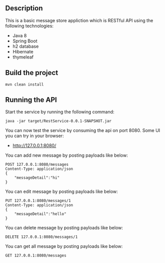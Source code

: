 ## Description

This is a basic message store appliction which is RESTful API using the following technologies:

* Java 8
* Spring Boot
* h2 database
* Hibernate
* thymeleaf

## Build the project

```
mvn clean install
```

## Running the API

Start the service by running the following command:

```
java -jar target/RestService-0.0.1-SNAPSHOT.jar
```

You can now test the service by consuming the api on port 8080. Some UI you can try in your browser:


* http://127.0.0.1:8080/

You can add new message by posting payloads like below:

```
POST 127.0.0.1:8080/messages
Content-Type: application/json
{
  	"messageDetail":"hi"
}
```
You can edit message by posting payloads like below:

```
PUT 127.0.0.1:8080/messages/1
Content-Type: application/json
{
  	"messageDetail":"hello"
}
```

You can delete message by posting payloads like below:

```
DELETE 127.0.0.1:8080/messages/1

```

You can get all message by posting payloads like below:

```
GET 127.0.0.1:8080/messages

```

